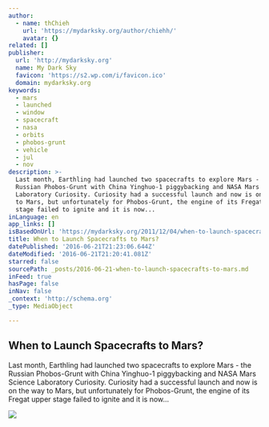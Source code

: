 ```yaml
---
author:
  - name: thChieh
    url: 'https://mydarksky.org/author/chiehh/'
    avatar: {}
related: []
publisher:
  url: 'http://mydarksky.org'
  name: My Dark Sky
  favicon: 'https://s2.wp.com/i/favicon.ico'
  domain: mydarksky.org
keywords:
  - mars
  - launched
  - window
  - spacecraft
  - nasa
  - orbits
  - phobos-grunt
  - vehicle
  - jul
  - nov
description: >-
  Last month, Earthling had launched two spacecrafts to explore Mars - the
  Russian Phobos-Grunt with China Yinghuo-1 piggybacking and NASA Mars Science
  Laboratory Curiosity. Curiosity had a successful launch and now is on the way
  to Mars, but unfortunately for Phobos-Grunt, the engine of its Fregat upper
  stage failed to ignite and it is now...
inLanguage: en
app_links: []
isBasedOnUrl: 'https://mydarksky.org/2011/12/04/when-to-launch-spacecrafts-to-mars/'
title: When to Launch Spacecrafts to Mars?
datePublished: '2016-06-21T21:23:06.644Z'
dateModified: '2016-06-21T21:20:41.081Z'
starred: false
sourcePath: _posts/2016-06-21-when-to-launch-spacecrafts-to-mars.md
inFeed: true
hasPage: false
inNav: false
_context: 'http://schema.org'
_type: MediaObject

---
```

<article style=""><h1>When to Launch Spacecrafts to Mars?</h1><p>Last month, Earthling had launched two spacecrafts to explore Mars - the Russian Phobos-Grunt with China Yinghuo-1 piggybacking and NASA Mars Science Laboratory Curiosity. Curiosity had a successful launch and now is on the way to Mars, but unfortunately for Phobos-Grunt, the engine of its Fregat upper stage failed to ignite and it is now...</p><img src="https://astrocoffeehut.files.wordpress.com/2011/12/trajectory.jpg?w=497" /></article>
